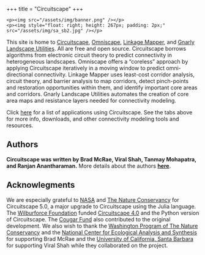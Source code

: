 +++
title = "Circuitscape"
+++

~~~
<p><img src="/assets/img/banner.png" /></p>
<p><img style="float: right; height: 267px; padding: 2px;" src="/assets/img/sa_sb2.jpg" /></p>
~~~

This site is home to [Circuitscape](/), [Omniscape](https://docs.circuitscape.org/Omniscape.jl/latest/), [Linkage Mapper](/linkagemapper/), and [Gnarly Landscape Utilities](/gnarly-landscape-utilities/). All are free and open source. Circuitscape borrows algorithms from electronic circuit theory to predict connectivity in heterogeneous landscapes. Omniscape offers a “coreless” approach by applying Circuitscape iteratively in a moving window to predict omni-directional connectivity. Linkage Mapper uses least-cost corridor analysis, circuit theory, and barrier analysis to map corridors, detect pinch-points and restoration opportunities within them, and identify important core areas and corridors. Gnarly Landscape Utilities automates the creation of core area maps and resistance layers needed for connectivity modeling.

Click [here](/applications/) for a list of applications using Circuitscape. See the tabs above for more info, downloads, and other connectivity modeling tools and resources. 

## Authors

**Circuitscape was written by Brad McRae, Viral Shah, Tanmay Mohapatra, and Ranjan Anantharaman.**  More details about the authors [**here**](/authors/).

## Acknowlegments

We are especially grateful to [NASA](https://appliedsciences.nasa.gov/content/16-eco4cast-0018) and [The Nature Conservancy](https://www.nature.org) for Circuitscape 5.0, a major upgrade to Circuitscape using the Julia language. The [Wilburforce Foundation](http://www.wilburforce.org/) funded [Circuitscape 4.0](http://www.circuitscape.org/downloads) and the Python version of Circuitscape. The [Cougar Fund](http://www.cougarfund.org/) also contributed to the original development. We also wish to thank the [Washington Program of The Nature Conservancy](http://waconservation.org/) and the [National Center for Ecological Analysis and Synthesis](http://www.nceas.ucsb.edu/) for supporting Brad McRae and the [University of California, Santa Barbara](http://www.ucsb.edu/) for supporting Viral Shah while they collaborated on the project.
